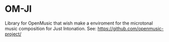 # OM-JI
Library for OpenMusic that wish make a enviroment for the microtonal music composition for Just Intonation.  See: https://github.com/openmusic-project/
